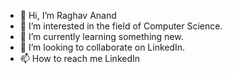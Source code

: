 - 👋 Hi, I’m Raghav Anand
- 👀 I’m interested in the field of Computer Science.
- 🌱 I’m currently learning something new.
- 💞️ I’m looking to collaborate on LinkedIn.
- 📫 How to reach me LinkedIn 

<!---
Raghav9Anand/Raghav9Anand is a ✨ special ✨ repository because its `README.md` (this file) appears on your GitHub profile.
You can click the Preview link to take a look at your changes.
--->
